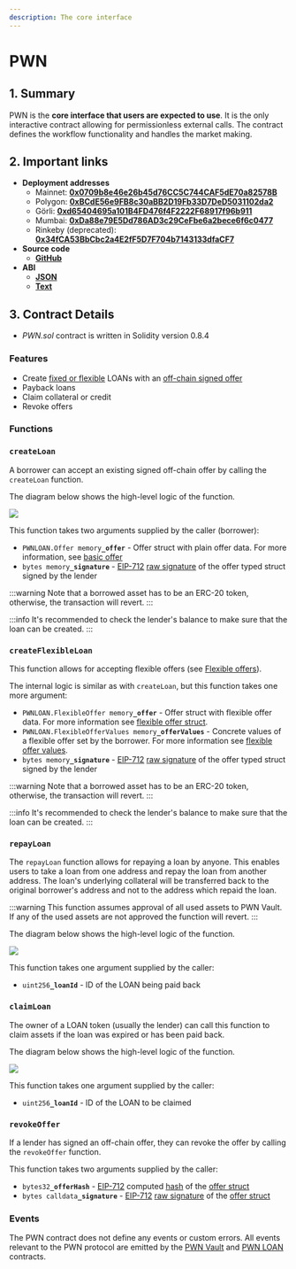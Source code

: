 ```yaml
---
description: The core interface
---
```


# PWN

## 1. Summary

PWN is the **core interface that users are expected to use**. It is the only interactive contract allowing for permissionless external calls. The contract defines the workflow functionality and handles the market making.

## 2. Important links

* **Deployment addresses**
  * Mainnet: [**0x0709b8e46e26b45d76CC5C744CAF5dE70a82578B**](https://etherscan.io/address/0x0709b8e46e26b45d76CC5C744CAF5dE70a82578B)
  * Polygon: [**0xBCdE56e9FB8c30aBB2D19Fb33D7DeD5031102da2**](https://polygonscan.com/address/0xBCdE56e9FB8c30aBB2D19Fb33D7DeD5031102da2)
  * Görli: [**0xd65404695a101B4FD476f4F2222F68917f96b911**](https://goerli.etherscan.io/address/0xd65404695a101B4FD476f4F2222F68917f96b911)
  * Mumbai: [**0xDa88e79E5Dd786AD3c29CeFbe6a2bece6f6c0477**](https://mumbai.polygonscan.com/address/0xDa88e79E5Dd786AD3c29CeFbe6a2bece6f6c0477)
  * Rinkeby (deprecated): [**0x34fCA53BbCbc2a4E2fF5D7F704b7143133dfaCF7**](https://rinkeby.etherscan.io/address/0x34fCA53BbCbc2a4E2fF5D7F704b7143133dfaCF7)
* **Source code**
  * [**GitHub**](https://github.com/PWNFinance/pwn_contracts/blob/master/contracts/PWN.sol)
* **ABI**
  * [**JSON**](https://api.etherscan.io/api?module=contract&action=getabi&address=0x0709b8e46e26b45d76CC5C744CAF5dE70a82578B)
  * [**Text**](http://api.etherscan.io/api?module=contract&action=getabi&address=0x0709b8e46e26b45d76CC5C744CAF5dE70a82578B&format=raw)

## 3. Contract Details

* _PWN.sol_ contract is written in Solidity version 0.8.4

### Features

* Create [fixed or flexible](offer-types.md) LOANs with an [off-chain signed offer](off-chain-signed-offer.md)
* Payback loans
* Claim collateral or credit
* Revoke offers

### Functions

### `createLoan`

A borrower can accept an existing signed off-chain offer by calling the `createLoan` function.&#x20;

The diagram below shows the high-level logic of the function.

&#x20;                                             ![](/assets/createLoan%20diagram.svg)                                             &#x20;

This function takes two arguments supplied by the caller (borrower):

* `PWNLOAN.Offer memory`**`_offer`** - Offer struct with plain offer data. For more information, see [basic offer](offer-types.md#basic)
* `bytes memory`**`_signature`** - [EIP-712](https://github.com/ethereum/EIPs/blob/master/EIPS/eip-712.md) [raw signature](https://docs.ethers.io/v5/api/signer/#Signer-signTypedData) of the offer typed struct signed by the lender

:::warning
Note that a borrowed asset has to be an ERC-20 token, otherwise, the transaction will revert.
:::

:::info
It's recommended to check the lender's balance to make sure that the loan can be created.
:::

### `createFlexibleLoan`

This function allows for accepting flexible offers (see [Flexible offers](offer-types.md#flexible)).&#x20;

The internal logic is similar as with `createLoan`, but this function takes one more argument:

* `PWNLOAN.FlexibleOffer memory`**`_offer`** - Offer struct with flexible offer data. For more information see [flexible offer struct](offer-types.md#flexible).
* `PWNLOAN.FlexibleOfferValues memory`**`_offerValues`** - Concrete values of a flexible offer set by the borrower. For more information see [flexible offer values](offer-types.md#flexible-offer-values).
* `bytes memory`**`_signature`** - [EIP-712](https://github.com/ethereum/EIPs/blob/master/EIPS/eip-712.md) [raw signature](https://docs.ethers.io/v5/api/signer/#Signer-signTypedData) of the offer typed struct signed by the lender

:::warning
Note that a borrowed asset has to be an ERC-20 token, otherwise, the transaction will revert.
:::

:::info
It's recommended to check the lender's balance to make sure that the loan can be created.
:::

### `repayLoan`

The `repayLoan` function allows for repaying a loan by anyone. This enables users to take a loan from one address and repay the loan from another address. The loan's underlying collateral will be transferred back to the original borrower's address and not to the address which repaid the loan.&#x20;

:::warning
This function assumes approval of all used assets to PWN Vault. If any of the used assets are not approved the function will revert.&#x20;
:::

The diagram below shows the high-level logic of the function.

&#x20;                                             ![](/assets/repayLoan%20diagram.svg)                                             &#x20;

This function takes one argument supplied by the caller:

* `uint256`**`_loanId`** - ID of the LOAN being paid back

### `claimLoan`

The owner of a LOAN token (usually the lender) can call this function to claim assets if the loan was expired or has been paid back.

The diagram below shows the high-level logic of the function.

&#x20;                                             ![](/assets/claimLoan.svg)                                             &#x20;

This function takes one argument supplied by the caller:

* `uint256`**`_loanId`** - ID of the LOAN to be claimed

### `revokeOffer`

If a lender has signed an off-chain offer, they can revoke the offer by calling the `revokeOffer` function.

This function takes two arguments supplied by the caller:

* `bytes32`**`_offerHash`** - [EIP-712](https://github.com/ethereum/EIPs/blob/master/EIPS/eip-712.md) computed [hash](https://docs.ethers.io/v5/api/utils/hashing/#TypedDataEncoder-hash) of the [offer struct](offer-types.md)
* `bytes calldata`**`_signature`** - [EIP-712](https://github.com/ethereum/EIPs/blob/master/EIPS/eip-712.md) [raw signature](https://docs.ethers.io/v5/api/signer/#Signer-signTypedData) of the [offer struct](offer-types.md)

### Events

The PWN contract does not define any events or custom errors. All events relevant to the PWN protocol are emitted by the [PWN Vault](../pwn-vault.md) and [PWN LOAN](../pwn-loan.md) contracts.&#x20;
